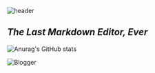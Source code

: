 ![header](https://capsule-render.vercel.app/api?type=wave&color=auto&height=300&section=header&text=capsule%20render&fontSize=90&text=Hello%World!)


## _The Last Markdown Editor, Ever_

![Anurag's GitHub stats](https://github-readme-stats.vercel.app/api?username=kimyoungmin101&&show_icons=true&theme=gruvbox)


![Blogger](https://img.shields.io/badge/Blogger-FF5722?style=for-the-badge&logo=blogger&logoColor=white)
